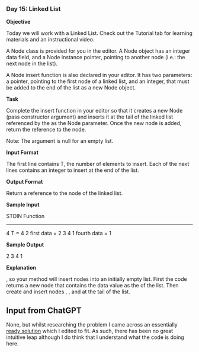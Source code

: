 ### Day 15: Linked List

**Objective**

Today we will work with a Linked List. Check out the Tutorial tab for learning materials and an instructional video.

A Node class is provided for you in the editor. A Node object has an integer data field, and a Node instance pointer, pointing to another node (i.e.: the next node in the list).

A Node insert function is also declared in your editor. It has two parameters: a pointer, pointing to the first node of a linked list, and an integer, that must be added to the end of the list as a new Node object.

**Task**

Complete the insert function in your editor so that it creates a new Node (pass constructor argument) and inserts it at the tail of the linked list referenced by the as the Node parameter. Once the new node is added, return the reference to the node.

Note: The argument is null for an empty list.

**Input Format**

The first line contains T, the number of elements to insert.
Each of the next lines contains an integer to insert at the end of the list.

**Output Format**

Return a reference to the node of the linked list.

**Sample Input**

STDIN   Function
-----   --------
4       T = 4
2       first data = 2
3
4
1       fourth data = 1

**Sample Output**

2 3 4 1

**Explanation**

, so your method will insert nodes into an initially empty list.
First the code returns a new node that contains the data value as the of the list. Then create and insert nodes , , and at the tail of the list.

## Input from ChatGPT

None, but whilst researching the problem I came across an essentially [ready solution](https://www.geeksforgeeks.org/insert-node-at-the-end-of-a-linked-list/) which I edited to fit. As such, there has been no great intuitive leap although I do think that I understand what the code is doing here.

